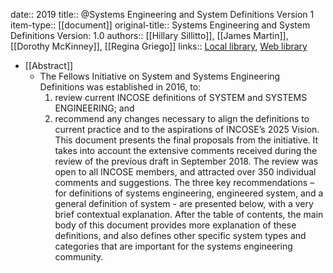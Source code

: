 date:: 2019
title:: @Systems Engineering and System Definitions Version 1
item-type:: [[document]]
original-title:: Systems Engineering and System Definitions Version: 1.0
authors:: [[Hillary Sillitto]], [[James Martin]], [[Dorothy McKinney]], [[Regina Griego]]
links:: [Local library](zotero://select/library/items/LW3TFDUT), [Web library](https://www.zotero.org/users/6520516/items/LW3TFDUT)

- [[Abstract]]
	- The Fellows Initiative on System and Systems Engineering Definitions was established in 2016, to:
	  1. review current INCOSE definitions of SYSTEM and SYSTEMS ENGINEERING; and
	  2. recommend any changes necessary to align the definitions to current practice and to the aspirations of INCOSE’s 2025 Vision.
	  This document presents the final proposals from the initiative. It takes into account the extensive comments received during the review of the previous draft in September 2018. The review was open to all INCOSE members, and attracted over 350 individual comments and suggestions.
	  The three key recommendations – for definitions of systems engineering, engineered system, and a general definition of system - are presented below, with a very brief contextual explanation. After the table of contents, the main body of this document provides more explanation of these definitions, and also defines other specific system types and categories that are important for the systems engineering community.